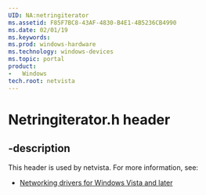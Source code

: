 ```yaml
---
UID: NA:netringiterator
ms.assetid: F85F7BC8-43AF-4830-B4E1-4B5236CB4990
ms.date: 02/01/19
ms.keywords: 
ms.prod: windows-hardware
ms.technology: windows-devices
ms.topic: portal
product:
-	Windows
tech.root: netvista
---
```


# Netringiterator.h header


## -description


This header is used by netvista. For more information, see:

- [Networking drivers for Windows Vista and later](../_netvista/index.md)
